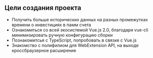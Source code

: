 ## Цели создания проекта
* Получить больше исторических данных на разных промежутках времени о инвестициях в памм счета
* Ознакомиться со всей экосистемой Vue.js 2.0, благодаря vue-cli минимизировать ручную конфигурацию сборки
* Познакомитсья с TypeScript, попробовать в связке с Vue.js
* Знакомство с полифилиом для WebExtension API, на выходе кроссбраузерное расширение
